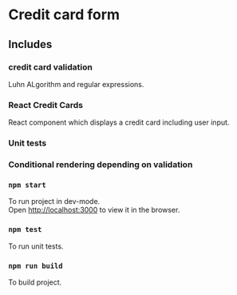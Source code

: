 # Credit card form


## Includes


### credit card validation

Luhn ALgorithm and regular expressions.


### React Credit Cards

React component which displays a credit card including user input.


### Unit tests


### Conditional rendering depending on validation







### `npm start`

To run project in dev-mode.\
Open [http://localhost:3000](http://localhost:3000) to view it in the browser.


### `npm test`

To run unit tests.


### `npm run build`

To build project.